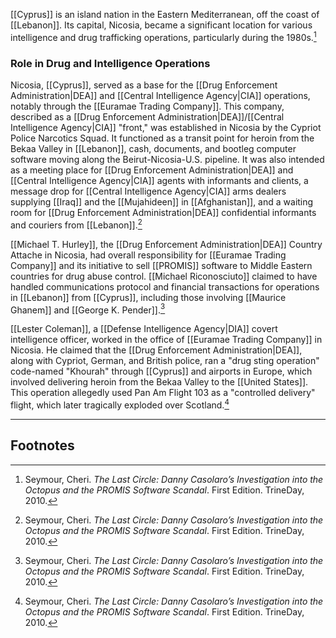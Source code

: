 [[Cyprus]] is an island nation in the Eastern Mediterranean, off the coast of [[Lebanon]]. Its capital, Nicosia, became a significant location for various intelligence and drug trafficking operations, particularly during the 1980s.[^1]

### Role in Drug and Intelligence Operations

Nicosia, [[Cyprus]], served as a base for the [[Drug Enforcement Administration|DEA]] and [[Central Intelligence Agency|CIA]] operations, notably through the [[Euramae Trading Company]]. This company, described as a [[Drug Enforcement Administration|DEA]]/[[Central Intelligence Agency|CIA]] "front," was established in Nicosia by the Cypriot Police Narcotics Squad. It functioned as a transit point for heroin from the Bekaa Valley in [[Lebanon]], cash, documents, and bootleg computer software moving along the Beirut-Nicosia-U.S. pipeline. It was also intended as a meeting place for [[Drug Enforcement Administration|DEA]] and [[Central Intelligence Agency|CIA]] agents with informants and clients, a message drop for [[Central Intelligence Agency|CIA]] arms dealers supplying [[Iraq]] and the [[Mujahideen]] in [[Afghanistan]], and a waiting room for [[Drug Enforcement Administration|DEA]] confidential informants and couriers from [[Lebanon]].[^1]

[[Michael T. Hurley]], the [[Drug Enforcement Administration|DEA]] Country Attache in Nicosia, had overall responsibility for [[Euramae Trading Company]] and its initiative to sell [[PROMIS]] software to Middle Eastern countries for drug abuse control. [[Michael Riconosciuto]] claimed to have handled communications protocol and financial transactions for operations in [[Lebanon]] from [[Cyprus]], including those involving [[Maurice Ghanem]] and [[George K. Pender]].[^1]

[[Lester Coleman]], a [[Defense Intelligence Agency|DIA]] covert intelligence officer, worked in the office of [[Euramae Trading Company]] in Nicosia. He claimed that the [[Drug Enforcement Administration|DEA]], along with Cypriot, German, and British police, ran a "drug sting operation" code-named "Khourah" through [[Cyprus]] and airports in Europe, which involved delivering heroin from the Bekaa Valley to the [[United States]]. This operation allegedly used Pan Am Flight 103 as a "controlled delivery" flight, which later tragically exploded over Scotland.[^1]

---
## Footnotes

[^1]: Seymour, Cheri. *The Last Circle: Danny Casolaro’s Investigation into the Octopus and the PROMIS Software Scandal*. First Edition. TrineDay, 2010.